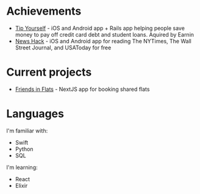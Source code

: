 # Achievements 
- [Tip Yourself](https://help.earnin.com/hc/en-us/articles/360041192274-How-does-Tip-Yourself-work) - iOS and Android app + Rails app helping people save money to pay off credit card debt and student loans. Aquired by Earnin
- [News Hack](https://github.com/Lcarvajal-zz/News-Hack) - iOS and Android app for reading The NYTimes, The Wall Street Journal, and USAToday for free

# Current projects
- [Friends in Flats](https://www.friends-in-flats.com) - NextJS app for booking shared flats

# Languages

I'm familiar with:
- Swift
- Python
- SQL

I'm learning:
- React
- Elixir
